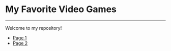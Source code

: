 # My Favorite Video Games
---

Welcome to my repository!

- [Page 1](page1.md)
- [Page 2](page2.md)
